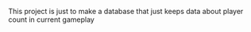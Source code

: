 This project is just to make a database that just keeps data about player count in current gameplay
